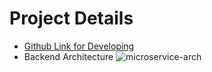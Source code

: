 # Project Details
- [Github Link for Developing](https://github.com/etiya-pair2)
- Backend Architecture ![microservice-arch](https://github.com/user-attachments/assets/d666c101-a67f-40a0-a3f8-0fbdbd69fead)
